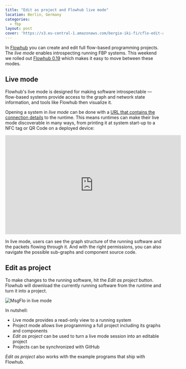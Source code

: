 ```yaml
---
title: "Edit as project and Flowhub live mode"
location: Berlin, Germany
categories:
  - fbp
layout: post
cover: 'https://s3.eu-central-1.amazonaws.com/bergie-iki-fi/cflo-edit-as-project.png'
---
```

In [Flowhub](https://flowhub.io) you can create and edit full flow-based programming projects. The _live mode_ enables introspecting running FBP systems. This weekend we rolled out [Flowhub 0.19](https://github.com/noflo/noflo-ui/blob/master/CHANGES.md#0190-2017-may-6) which makes it easy to move between these modes.

## Live mode

Flowhub's live mode is designed for making software introspectable &mdash; flow-based systems provide access to the graph and network state information, and tools like Flowhub then visualize it.

Opening a system in _live mode_ can be done with a [URL that contains the connection details](https://github.com/noflo/noflo-ui/blob/master/README.md#registering-runtime-for-a-user) to the runtime. This means runtimes can make their live mode discoverable in many ways, from printing it at system start-up to a NFC tag or QR Code on a deployed device:

<iframe width="560" height="315" src="https://www.youtube.com/embed/EdgeSDFd9p0" frameborder="0" allowfullscreen></iframe>

In live mode, users can see the graph structure of the running software and the packets flowing through it. And with the right permissions, you can also navigate the possible sub-graphs and component source code.

## Edit as project

To make changes to the running software, hit the  _Edit as project_ button. Flowhub will download the currently running software from the runtime and turn it into a project.

![MsgFlo in live mode](https://s3.eu-central-1.amazonaws.com/bergie-iki-fi/cflo-edit-as-project.png)

In nutshell:

* Live mode provides a read-only view to a running system
* Project mode allows live programming a full project including its graphs and components
* _Edit as project_ can be used to turn a live mode session into an editable project
* Projects can be synchronized with GitHub

_Edit as project_ also works with the example programs that ship with Flowhub.
